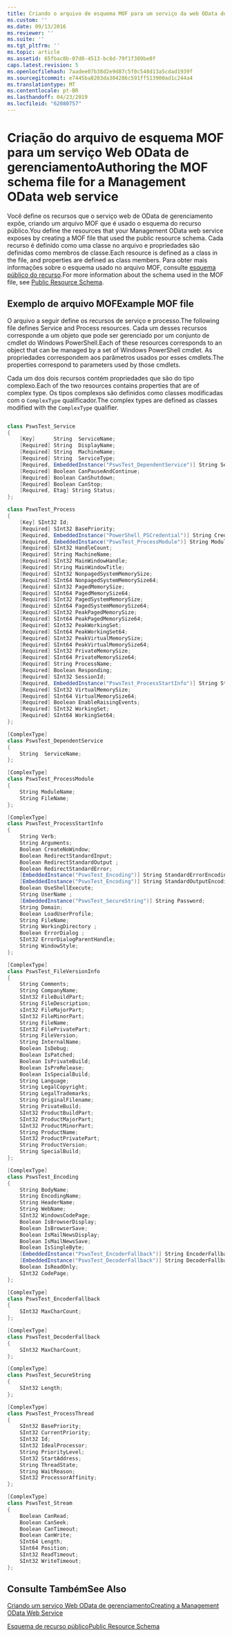 ```yaml
---
title: Criando o arquivo de esquema MOF para um serviço da web OData de gerenciamento | Microsoft Docs
ms.custom: ''
ms.date: 09/13/2016
ms.reviewer: ''
ms.suite: ''
ms.tgt_pltfrm: ''
ms.topic: article
ms.assetid: 65fbac8b-07d0-4513-bc8d-79f1f389be0f
caps.latest.revision: 5
ms.openlocfilehash: 7aadee07b38d2e9d87c5f0c548d13a5cdad1939f
ms.sourcegitcommit: e7445ba8203da304286c591ff513900ad1c244a4
ms.translationtype: MT
ms.contentlocale: pt-BR
ms.lasthandoff: 04/23/2019
ms.locfileid: "62080757"
---
```

# <a name="authoring-the-mof-schema-file-for-a-management-odata-web-service"></a><span data-ttu-id="31900-102">Criação do arquivo de esquema MOF para um serviço Web OData de gerenciamento</span><span class="sxs-lookup"><span data-stu-id="31900-102">Authoring the MOF schema file for a Management OData web service</span></span>

<span data-ttu-id="31900-103">Você define os recursos que o serviço web de OData de gerenciamento expõe, criando um arquivo MOF que é usado o esquema do recurso público.</span><span class="sxs-lookup"><span data-stu-id="31900-103">You define the resources that your Management OData web service exposes by creating a MOF file that used the public resource schema.</span></span> <span data-ttu-id="31900-104">Cada recurso é definido como uma classe no arquivo e propriedades são definidas como membros de classe.</span><span class="sxs-lookup"><span data-stu-id="31900-104">Each resource is defined as a class in the file, and properties are defined as class members.</span></span> <span data-ttu-id="31900-105">Para obter mais informações sobre o esquema usado no arquivo MOF, consulte [esquema público do recurso](./public-resource-schema.md).</span><span class="sxs-lookup"><span data-stu-id="31900-105">For more information about the schema used in the MOF file, see [Public Resource Schema](./public-resource-schema.md).</span></span>

## <a name="example-mof-file"></a><span data-ttu-id="31900-106">Exemplo de arquivo MOF</span><span class="sxs-lookup"><span data-stu-id="31900-106">Example MOF file</span></span>

<span data-ttu-id="31900-107">O arquivo a seguir define os recursos de serviço e processo.</span><span class="sxs-lookup"><span data-stu-id="31900-107">The following file defines Service and Process resources.</span></span> <span data-ttu-id="31900-108">Cada um desses recursos corresponde a um objeto que pode ser gerenciado por um conjunto de cmdlet do Windows PowerShell.</span><span class="sxs-lookup"><span data-stu-id="31900-108">Each of these resources corresponds to an object that can be managed by a set of Windows PowerShell cmdlet.</span></span> <span data-ttu-id="31900-109">As propriedades correspondem aos parâmetros usados por esses cmdlets.</span><span class="sxs-lookup"><span data-stu-id="31900-109">The properties correspond to parameters used by those cmdlets.</span></span>

<span data-ttu-id="31900-110">Cada um dos dois recursos contém propriedades que são do tipo complexo.</span><span class="sxs-lookup"><span data-stu-id="31900-110">Each of the two resources contains properties that are of complex type.</span></span> <span data-ttu-id="31900-111">Os tipos complexos são definidos como classes modificadas com o `ComplexType` qualificador.</span><span class="sxs-lookup"><span data-stu-id="31900-111">The complex types are defined as classes modified with the `ComplexType` qualifier.</span></span>

```csharp

class PswsTest_Service
{
    [Key]      String  ServiceName;
    [Required] String  DisplayName;
    [Required] String  MachineName;
    [Required] String  ServiceType;
    [Required, EmbeddedInstance("PswsTest_DependentService")] String ServicesDependentOn [];
    [Required] Boolean CanPauseAndContinue;
    [Required] Boolean CanShutdown;
    [Required] Boolean CanStop;
    [Required, Etag] String Status;
};

class PswsTest_Process
{
    [Key] SInt32 Id;
    [Required] SInt32 BasePriority;
    [Required, EmbeddedInstance("PowerShell_PSCredential")] String Credential;
    [Required, EmbeddedInstance("PswsTest_ProcessModule")] String Modules[];
    [Required] SInt32 HandleCount;
    [Required] String MachineName;
    [Required] SInt32 MainWindowHandle;
    [Required] String MainWindowTitle;
    [Required] SInt32 NonpagedSystemMemorySize;
    [Required] SInt64 NonpagedSystemMemorySize64;
    [Required] SInt32 PagedMemorySize;
    [Required] SInt64 PagedMemorySize64;
    [Required] SInt32 PagedSystemMemorySize;
    [Required] SInt64 PagedSystemMemorySize64;
    [Required] SInt32 PeakPagedMemorySize;
    [Required] SInt64 PeakPagedMemorySize64;
    [Required] SInt32 PeakWorkingSet;
    [Required] SInt64 PeakWorkingSet64;
    [Required] SInt32 PeakVirtualMemorySize;
    [Required] SInt64 PeakVirtualMemorySize64;
    [Required] SInt32 PrivateMemorySize;
    [Required] SInt64 PrivateMemorySize64;
    [Required] String ProcessName;
    [Required] Boolean Responding;
    [Required] SInt32 SessionId;
    [Required, EmbeddedInstance("PswsTest_ProcessStartInfo")] String StartInfo;
    [Required] SInt32 VirtualMemorySize;
    [Required] SInt64 VirtualMemorySize64;
    [Required] Boolean EnableRaisingEvents;
    [Required] SInt32 WorkingSet;
    [Required] SInt64 WorkingSet64;
};

[ComplexType]
class PswsTest_DependentService
{
    String  ServiceName;
};

[ComplexType]
class PswsTest_ProcessModule
{
    String ModuleName;
    String FileName;
};

[ComplexType]
class PswsTest_ProcessStartInfo
{
    String Verb;
    String Arguments;
    Boolean CreateNoWindow;
    Boolean RedirectStandardInput;
    Boolean RedirectStandardOutput ;
    Boolean RedirectStandardError;
    [EmbeddedInstance("PswsTest_Encoding")] String StandardErrorEncoding;
    [EmbeddedInstance("PswsTest_Encoding")] String StandardOutputEncoding;
    Boolean UseShellExecute;
    String UserName ;
    [EmbeddedInstance("PswsTest_SecureString")] String Password;
    String Domain;
    Boolean LoadUserProfile;
    String FileName;
    String WorkingDirectory ;
    Boolean ErrorDialog ;
    SInt32 ErrorDialogParentHandle;
    String WindowStyle;
};

[ComplexType]
class PswsTest_FileVersionInfo
{
    String Comments;
    String CompanyName;
    SInt32 FileBuildPart;
    String FileDescription;
    sInt32 FileMajorPart;
    SInt32 FileMinorPart;
    String FileName;
    SInt32 FilePrivatePart;
    String FileVersion;
    String InternalName;
    Boolean IsDebug;
    Boolean IsPatched;
    Boolean IsPrivateBuild;
    Boolean IsPreRelease;
    Boolean IsSpecialBuild;
    String Language;
    String LegalCopyright;
    String LegalTrademarks;
    String OriginalFilename;
    String PrivateBuild;
    SInt32 ProductBuildPart;
    SInt32 ProductMajorPart;
    SInt32 ProductMinorPart;
    String ProductName;
    SInt32 ProductPrivatePart;
    String ProductVersion;
    String SpecialBuild;
};

[ComplexType]
class PswsTest_Encoding
{
    String BodyName;
    String EncodingName;
    String HeaderName;
    String WebName;
    SInt32 WindowsCodePage;
    Boolean IsBrowserDisplay;
    Boolean IsBrowserSave;
    Boolean IsMailNewsDisplay;
    Boolean IsMailNewsSave;
    Boolean IsSingleByte;
    [EmbeddedInstance("PswsTest_EncoderFallback")] String EncoderFallback;
    [EmbeddedInstance("PswsTest_DecoderFallback")] String DecoderFallback;
    Boolean IsReadOnly;
    SInt32 CodePage;
};

[ComplexType]
class PswsTest_EncoderFallback
{
    SInt32 MaxCharCount;
};

[ComplexType]
class PswsTest_DecoderFallback
{
    SInt32 MaxCharCount;
};

[ComplexType]
class PswsTest_SecureString
{
    SInt32 Length;
};

[ComplexType]
class PswsTest_ProcessThread
{
    SInt32 BasePriority;
    SInt32 CurrentPriority;
    SInt32 Id;
    SInt32 IdealProcessor;
    String PriorityLevel;
    SInt32 StartAddress;
    String ThreadState;
    String WaitReason;
    SInt32 ProcessorAffinity;
};

[ComplexType]
class PswsTest_Stream
{
    Boolean CanRead;
    Boolean CanSeek;
    Boolean CanTimeout;
    Boolean CanWrite;
    SInt64 Length;
    SInt64 Position;
    SInt32 ReadTimeout;
    SInt32 WriteTimeout;
};

```

## <a name="see-also"></a><span data-ttu-id="31900-112">Consulte Também</span><span class="sxs-lookup"><span data-stu-id="31900-112">See Also</span></span>

[<span data-ttu-id="31900-113">Criando um serviço Web OData de gerenciamento</span><span class="sxs-lookup"><span data-stu-id="31900-113">Creating a Management OData Web Service</span></span>](./creating-a-management-odata-web-service.md)

[<span data-ttu-id="31900-114">Esquema de recurso público</span><span class="sxs-lookup"><span data-stu-id="31900-114">Public Resource Schema</span></span>](./public-resource-schema.md)